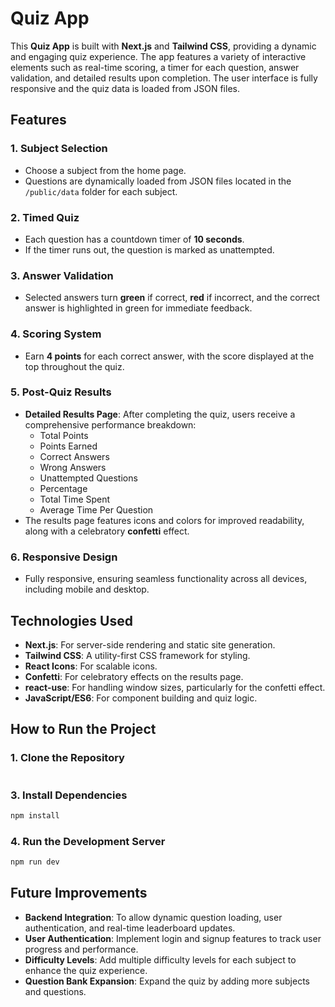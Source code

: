 # Quiz App

This **Quiz App** is built with **Next.js** and **Tailwind CSS**, providing a dynamic and engaging quiz experience. The app features a variety of interactive elements such as real-time scoring, a timer for each question, answer validation, and detailed results upon completion. The user interface is fully responsive and the quiz data is loaded from JSON files.

## Features

### 1. **Subject Selection**
- Choose a subject from the home page.
- Questions are dynamically loaded from JSON files located in the `/public/data` folder for each subject.

### 2. **Timed Quiz**
- Each question has a countdown timer of **10 seconds**.
- If the timer runs out, the question is marked as unattempted.

### 3. **Answer Validation**
- Selected answers turn **green** if correct, **red** if incorrect, and the correct answer is highlighted in green for immediate feedback.

### 4. **Scoring System**
- Earn **4 points** for each correct answer, with the score displayed at the top throughout the quiz.

### 5. **Post-Quiz Results**
- **Detailed Results Page**: After completing the quiz, users receive a comprehensive performance breakdown:
  - Total Points
  - Points Earned
  - Correct Answers
  - Wrong Answers
  - Unattempted Questions
  - Percentage
  - Total Time Spent
  - Average Time Per Question
- The results page features icons and colors for improved readability, along with a celebratory **confetti** effect.

### 6. **Responsive Design**
- Fully responsive, ensuring seamless functionality across all devices, including mobile and desktop.

## Technologies Used

- **Next.js**: For server-side rendering and static site generation.
- **Tailwind CSS**: A utility-first CSS framework for styling.
- **React Icons**: For scalable icons.
- **Confetti**: For celebratory effects on the results page.
- **react-use**: For handling window sizes, particularly for the confetti effect.
- **JavaScript/ES6**: For component building and quiz logic.

## How to Run the Project

### 1. Clone the Repository
```bash

```
### 3. Install Dependencies
```bash
npm install
```

### 4. Run the Development Server
```bash
npm run dev
```

## Future Improvements

- **Backend Integration**: To allow dynamic question loading, user authentication, and real-time leaderboard updates.
- **User Authentication**: Implement login and signup features to track user progress and performance.
- **Difficulty Levels**: Add multiple difficulty levels for each subject to enhance the quiz experience.
- **Question Bank Expansion**: Expand the quiz by adding more subjects and questions.

